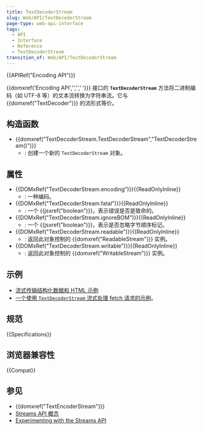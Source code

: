 ```yaml
---
title: TextDecoderStream
slug: Web/API/TextDecoderStream
page-type: web-api-interface
tags:
  - API
  - Interface
  - Reference
  - TextDecoderStream
transition_of: Web/API/TextDecoderStream
---
```

{{APIRef("Encoding API")}}

{{domxref('Encoding API','','',' ')}} 接口的 **`TextDecoderStream`** 方法将二进制编码（如 UTF-8 等）的文本流转换为字符串流。它与 {{domxref("TextDecoder")}} 的流形式等价。

## 构造函数

- {{domxref("TextDecoderStream.TextDecoderStream","TextDecoderStream()")}}
  - : 创建一个新的 `TextDecoderStream` 对象。

## 属性

- {{DOMxRef("TextDecoderStream.encoding")}}{{ReadOnlyInline}}
  - : 一种编码。
- {{DOMxRef("TextDecoderStream.fatal")}}{{ReadOnlyInline}}
  - : 一个 {{jsxref("boolean")}}，表示错误是否是致命的。
- {{DOMxRef("TextDecoderStream.ignoreBOM")}}{{ReadOnlyInline}}
  - : 一个 {{jsxref("boolean")}}，表示是否忽略字节顺序标记。
- {{DOMxRef("TextDecoderStream.readable")}}{{ReadOnlyInline}}
  - : 返回此对象控制的 {{domxref("ReadableStream")}} 实例。
- {{DOMxRef("TextDecoderStream.writable")}}{{ReadOnlyInline}}
  - : 返回此对象控制的 {{domxref("WritableStream")}} 实例。

## 示例

- [流式传输结构化数据和 HTML 示例](https://streams.spec.whatwg.org/demos/)
- [一个使用 `TextDecoderStream` 流式处理 fetch 请求的示例](https://glitch.com/~fetch-request-stream)。

## 规范

{{Specifications}}

## 浏览器兼容性

{{Compat}}

## 参见

- {{domxref("TextEncoderStream")}}
- [Streams API 概念](/zh-CN/docs/Web/API/Streams_API/Concepts)
- [Experimenting with the Streams API](https://deanhume.com/experimenting-with-the-streams-api/)
